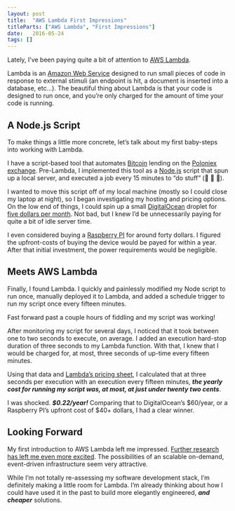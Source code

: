```yaml
---
layout: post
title:  "AWS Lambda First Impressions"
titleParts: ["AWS Lambda", "First Impressions"]
date:   2016-05-24
tags: []
---
```


Lately, I’ve been paying quite a bit of attention to [AWS Lambda](https://aws.amazon.com/lambda/).

Lambda is an [Amazon Web Service](https://aws.amazon.com/about-aws/) designed to run small pieces of code in response to external stimuli (an endpoint is hit, a document is inserted into a database, etc…). The beautiful thing about Lambda is that your code is designed to run once, and you’re only charged for the amount of time your code is running.

## A Node.js Script

To make things a little more concrete, let’s talk about my first baby-steps into working with Lambda.

I have a script-based tool that automates [Bitcoin](https://bitcoin.org/en/) lending on the [Poloniex exchange](https://www.poloniex.com/lending). Pre-Lambda, I implemented this tool as a [Node.js](https://nodejs.org/en/) script that spun up a local server, and executed a job every 15 minutes to “do stuff” (💸 💸 💸).

I wanted to move this script off of my local machine (mostly so I could close my laptop at night), so I began investigating my hosting and pricing options. On the low end of things, I could spin up a small [DigitalOcean](https://www.digitalocean.com/) droplet for [five dollars per month](https://www.digitalocean.com/pricing/). Not bad, but I knew I’d be unnecessarily paying for quite a bit of idle server time.

I even considered buying a [Raspberry PI](https://www.raspberrypi.org/) for around forty dollars. I figured the upfront-costs of buying the device would be payed for within a year. After that initial investment, the power requirements would be negligible.

## Meets AWS Lambda

Finally, I found Lambda. I quickly and painlessly modified my Node script to run once, manually deployed it to Lambda, and added a schedule trigger to run my script once every fifteen minutes.

Fast forward past a couple hours of fiddling and my script was working!

After monitoring my script for several days, I noticed that it took between one to two seconds to execute, on average. I added an execution hard-stop duration of three seconds to my Lambda function. With that, I knew that I would be charged for, at most, three seconds of up-time every fifteen minutes.

Using that data and [Lambda’s pricing sheet](https://aws.amazon.com/lambda/pricing/), I calculated that at three seconds per execution with an execution every fifteen minutes, ___the yearly cost for running my script was, at most, at just under twenty two cents___.

I was shocked. ___$0.22/year!___ Comparing that to DigitalOcean’s $60/year, or a Raspberry PI’s upfront cost of $40+ dollars, I had a clear winner.

## Looking Forward

My first introduction to AWS Lambda left me impressed. [Further research has left me even more excited](http://kevinold.com/2016/02/01/serverless-graphql.html). The possibilities of an scalable on-demand, event-driven infrastructure seem very attractive.

While I’m not totally re-assessing my software development stack, I’m definitely making a little room for Lambda. I’m already thinking about how I could have used it in the past to build more elegantly engineered, ___and cheaper___ solutions.
